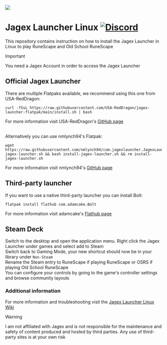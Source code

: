 ![](https://runescape.wiki/images/thumb/Jagex_Launcher_icon.png/128px-Jagex_Launcher_icon.png)
# Jagex Launcher Linux [![Discord](https://img.shields.io/discord/828918474784768010)](https://discord.gg/aX7GT2Mkdu)

This repository contains instruction on how to install the Jagex Launcher in Linux to play RuneScape and Old School RuneScape<br>

> [!IMPORTANT]  
> You need a Jagex Account in order to access the Jagex Launcher

## Official Jagex Launcher

There are multiple Flatpaks available, we recommend using this one from USA-RedDragon:
```
curl -fSsL https://raw.githubusercontent.com/USA-RedDragon/jagex-launcher-flatpak/main/install.sh | bash
```
For more information visit USA-RedDragon's [GitHub page](https://github.com/USA-RedDragon/jagex-launcher-flatpak)<br>
<br>


Alternatively you can use nmlynch94's Flatpak:
```
wget https://raw.githubusercontent.com/nmlynch94/com.jagexlauncher.JagexLauncher/main/install-jagex-launcher.sh && bash install-jagex-launcher.sh && rm install-jagex-launcher.sh
```
For more information visit nmlynch94's [GitHub page](https://github.com/nmlynch94/com.jagexlauncher.JagexLauncher)

## Third-party launcher

If you want to use a native third-party launcher you can install Bolt:<br>
```
flatpak install flathub com.adamcake.Bolt
```

For more information visit adamcake's [Flathub page](https://github.com/flathub/com.adamcake.Bolt)

## Steam Deck
Switch to the desktop and open the application menu. Right click the Jagex Launcher under games and select add to Steam<br>
Switch back to Gaming Mode, your new shortcut should now be in your library under `Non-Steam`<br>
Rename the Steam entry to RuneScape if playing RuneScape or OSRS if playing Old School RuneScape<br>
You can configure your controls by going to the game's controller settings and browse community layouts

### Additional information

For more information and troubleshooting visit the [Jagex Launcher Linux Wiki](https://github.com/TormStorm/jagex-launcher-linux/wiki)

> [!WARNING]  
> I am not affiliated with Jagex and is not responsible for the maintenance and safety of content produced and hosted by third parties. Any use of third-party sites is at your own risk
